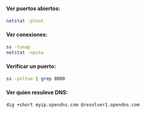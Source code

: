 

#### Ver puertos abiertos:  
``` bash
netstat -plnut
```

#### Ver conexiones:
``` bash
ss -tunap
netstat -nputw
```

#### Verificar un puerto:  
``` bash
ss -pnltue | grep 8000
```

#### Ver quien resuleve DNS: 
``` bash
dig +short myip.opendns.com @resolver1.opendns.com
```


``` bash

```
